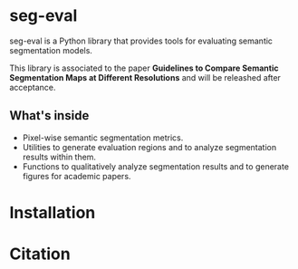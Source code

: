 # seg-eval

seg-eval is a Python library that provides tools for evaluating semantic segmentation models.

This library is associated to the paper **Guidelines to Compare Semantic Segmentation Maps at Different Resolutions** and will be releashed after acceptance.


## What's inside

* Pixel-wise semantic segmentation metrics.
* Utilities to generate evaluation regions and to analyze segmentation results within them. 
* Functions to qualitatively analyze segmentation results and to generate figures for academic papers. 

# Installation

# Citation
